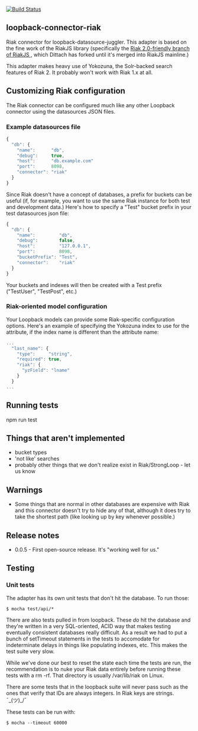 [![Build Status](https://travis-ci.org/dittach/loopback-connector-riak.svg?branch=master)](https://travis-ci.org/dittach/loopback-connector-riak)

## loopback-connector-riak

Riak connector for loopback-datasource-juggler.  This adapter is based on the fine work of the RiakJS library (specifically the [Riak 2.0-friendly branch of RiakJS ](https://github.com/mostlyserious/riak-js/tree/metacomms-2.0), which Dittach has forked until it's merged into RiakJS mainline.)

This adapter makes heavy use of Yokozuna, the Solr-backed search features of Riak 2.  It probably won't work with Riak 1.x at all.

## Customizing Riak configuration

The Riak connector can be configured much like any other Loopback connector using the datasources JSON files.

### Example datasources file

```javascript
{
  "db": {
    "name":      "db",
    "debug":     true,
    "host":      "db.example.com"
    "port":      8098,
    "connector": "riak"
  }
}
```

Since Riak doesn't have a concept of databases, a prefix for buckets can be useful (if, for example, you want to use the same Riak instance for both test and development data.)  Here's how to specify a "Test" bucket prefix in your test datasources json file:

```javascript
{
  "db": {
    "name":         "db",
    "debug":        false,
    "host":         "127.0.0.1",
    "port":         8098,
    "bucketPrefix": "Test",
    "connector":    "riak"
  }
}
```

Your buckets and indexes will then be created with a Test prefix ("TestUser", "TestPost", etc.)

### Riak-oriented model configuration

Your Loopback models can provide some Riak-specific configuration options.  Here's an example of specifying the Yokozuna index to use for the attribute, if the index name is different than the attribute name:

```javascript
...
  "last_name": {
    "type":     "string",
    "required": true,
    "riak": {
      "yzField": "lname"
    }
  }
...
```

## Running tests

npm run test

## Things that aren't implemented

* bucket types
* 'not like' searches
* probably other things that we don't realize exist in Riak/StrongLoop - let us know

## Warnings

* Some things that are normal in other databases are expensive with Riak and this connector doesn't try to hide any of that, although it does try to take the shortest path (like looking up by key whenever possible.)

## Release notes

* 0.0.5 - First open-source release. It's "working well for us."

## Testing

### Unit tests
The adapter has its own unit tests that don't hit the database.  To run those:

```shell
$ mocha test/api/*
```

There are also tests pulled in from loopback.  These *do* hit the database and they're written in a very SQL-oriented, ACID way that makes testing eventually consistent databases really difficult.  As a result we had to put a bunch of setTimeout statements in the tests to accomodate for indeterminate delays in things like populating indexes, etc.  This makes the test suite very slow.

While we've done our best to reset the state each time the tests are run, the recommendation is to nuke your Riak data entirely before running these tests with a rm -rf.  That directory is usually /var/lib/riak on Linux.

There are some tests that in the loopback suite will never pass such as the ones that verify that IDs are always integers.  In Riak keys are strings. ¯\_(ツ)_/¯

These tests can be run with:

```shell
$ mocha --timeout 60000
```
